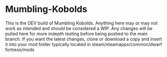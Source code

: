 # Mumbling-Kobolds
This is the DEV build of Mumbling Kobolds. Anything here may or may not work as intended and should be considered a WIP. Any changes will be pulled here for more indepth testing before being pushed to the main branch. If you want the latest changes, clone or download a copy and insert it into your mod folder typically located in steam/steamapps/common/dwarf fortress/mods
